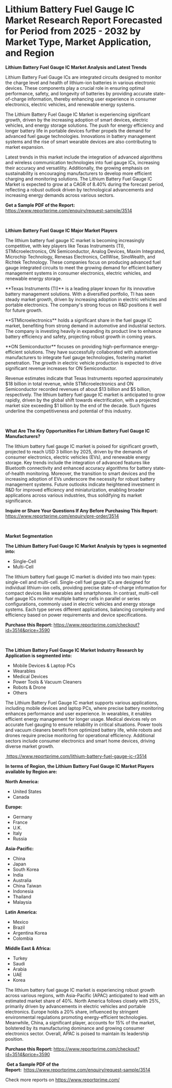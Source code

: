 <p><h1>Lithium Battery Fuel Gauge IC Market Research Report Forecasted for Period from 2025 -  2032 by Market Type, Market Application, and Region</h1></p><p><strong>Lithium Battery Fuel Gauge IC Market Analysis and Latest Trends</strong></p>
<p><p>Lithium Battery Fuel Gauge ICs are integrated circuits designed to monitor the charge level and health of lithium-ion batteries in various electronic devices. These components play a crucial role in ensuring optimal performance, safety, and longevity of batteries by providing accurate state-of-charge information, thereby enhancing user experience in consumer electronics, electric vehicles, and renewable energy systems.</p><p>The Lithium Battery Fuel Gauge IC Market is experiencing significant growth, driven by the increasing adoption of smart devices, electric vehicles, and energy storage solutions. The push for energy efficiency and longer battery life in portable devices further propels the demand for advanced fuel gauge technologies. Innovations in battery management systems and the rise of smart wearable devices are also contributing to market expansion.</p><p>Latest trends in this market include the integration of advanced algorithms and wireless communication technologies into fuel gauge ICs, increasing their accuracy and versatility. Additionally, the growing emphasis on sustainability is encouraging manufacturers to develop more efficient charging and monitoring solutions. The Lithium Battery Fuel Gauge IC Market is expected to grow at a CAGR of 8.40% during the forecast period, reflecting a robust outlook driven by technological advancements and increasing energy demands across various sectors.</p></p>
<p><strong>Get a Sample PDF of the Report:&nbsp;</strong> <a href="https://www.reportprime.com/enquiry/request-sample/3514?utm_campaign=3356&utm_medium=2&utm_source=Github&utm_content=ia&utm_term=18032025&utm_id=lithium-battery-fuel-gauge-ic">https://www.reportprime.com/enquiry/request-sample/3514</a></p>
<p>&nbsp;</p>
<p><strong>Lithium Battery Fuel Gauge IC Major Market Players</strong></p>
<p><p>The lithium battery fuel gauge IC market is becoming increasingly competitive, with key players like Texas Instruments (TI), STMicroelectronics, ON Semiconductor, Analog Devices, Maxim Integrated, Microchip Technology, Renesas Electronics, CellWise, SinoWealth, and Richtek Technology. These companies focus on producing advanced fuel gauge integrated circuits to meet the growing demand for efficient battery management systems in consumer electronics, electric vehicles, and renewable energy storage.</p><p>**Texas Instruments (TI)** is a leading player known for its innovative battery management solutions. With a diversified portfolio, TI has seen steady market growth, driven by increasing adoption in electric vehicles and portable electronics. The company's strong focus on R&D positions it well for future growth.</p><p>**STMicroelectronics** holds a significant share in the fuel gauge IC market, benefiting from strong demand in automotive and industrial sectors. The company is investing heavily in expanding its product line to enhance battery efficiency and safety, projecting robust growth in coming years.</p><p>**ON Semiconductor** focuses on providing high-performance energy-efficient solutions. They have successfully collaborated with automotive manufacturers to integrate fuel gauge technologies, fostering market penetration. The growth in electric vehicle production is expected to drive significant revenue increases for ON Semiconductor.</p><p>Revenue estimates indicate that Texas Instruments reported approximately $18 billion in total revenue, while STMicroelectronics and ON Semiconductor recorded revenues of about $13 billion and $5 billion, respectively. The lithium battery fuel gauge IC market is anticipated to grow rapidly, driven by the global shift towards electrification, with a projected market size exceeding $1 billion by the end of the decade. Such figures underline the competitiveness and potential of this industry.</p></p>
<p>&nbsp;</p>
<p><strong>What Are The Key Opportunities For Lithium Battery Fuel Gauge IC Manufacturers?</strong></p>
<p><p>The lithium battery fuel gauge IC market is poised for significant growth, projected to reach USD 3 billion by 2025, driven by the demands of consumer electronics, electric vehicles (EVs), and renewable energy storage. Key trends include the integration of advanced features like Bluetooth connectivity and enhanced accuracy algorithms for battery state-of-health monitoring. Moreover, the transition to smart devices and the increasing adoption of EVs underscore the necessity for robust battery management systems. Future outlooks indicate heightened investment in R&D for improved efficiency and miniaturization, enabling broader applications across various industries, thus solidifying its market significance.</p></p>
<p><strong>Inquire or Share Your Questions If Any Before Purchasing This Report:</strong> <a href="https://www.reportprime.com/enquiry/pre-order/3514?utm_campaign=3356&utm_medium=2&utm_source=Github&utm_content=ia&utm_term=18032025&utm_id=lithium-battery-fuel-gauge-ic">https://www.reportprime.com/enquiry/pre-order/3514</a></p>
<p>&nbsp;</p>
<p><strong>Market Segmentation</strong></p>
<p><strong>The Lithium Battery Fuel Gauge IC Market Analysis by types is segmented into:</strong></p>
<p><ul><li>Single-Cell</li><li>Multi-Cell</li></ul></p>
<p><p>The lithium battery fuel gauge IC market is divided into two main types: single-cell and multi-cell. Single-cell fuel gauge ICs are designed for individual lithium-ion cells, providing precise state-of-charge information for compact devices like wearables and smartphones. In contrast, multi-cell fuel gauge ICs monitor multiple battery cells in parallel or series configurations, commonly used in electric vehicles and energy storage systems. Each type serves different applications, balancing complexity and efficiency based on power requirements and device specifications.</p></p>
<p><strong>Purchase this Report:&nbsp;</strong><a href="https://www.reportprime.com/checkout?id=3514&price=3590&utm_campaign=3356&utm_medium=2&utm_source=Github&utm_content=ia&utm_term=18032025&utm_id=lithium-battery-fuel-gauge-ic">https://www.reportprime.com/checkout?id=3514&price=3590</a></p>
<p>&nbsp;</p>
<p><strong>The Lithium Battery Fuel Gauge IC Market Industry Research by Application is segmented into:</strong></p>
<p><ul><li>Mobile Devices & Laptop PCs</li><li>Wearables</li><li>Medical Devices</li><li>Power Tools & Vacuum Cleaners</li><li>Robots & Drone</li><li>Others</li></ul></p>
<p><p>The Lithium Battery Fuel Gauge IC market supports various applications, including mobile devices and laptop PCs, where precise battery monitoring enhances performance and user experience. In wearables, it enables efficient energy management for longer usage. Medical devices rely on accurate fuel gauging to ensure reliability in critical situations. Power tools and vacuum cleaners benefit from optimized battery life, while robots and drones require precise monitoring for operational efficiency. Additional sectors include consumer electronics and smart home devices, driving diverse market growth.</p></p>
<p><a href="https://www.reportprime.com/lithium-battery-fuel-gauge-ic-r3514?utm_campaign=3356&utm_medium=2&utm_source=Github&utm_content=ia&utm_term=18032025&utm_id=lithium-battery-fuel-gauge-ic">&nbsp;https://www.reportprime.com/lithium-battery-fuel-gauge-ic-r3514</a></p>
<p><strong>In terms of Region, the Lithium Battery Fuel Gauge IC Market Players available by Region are:</strong></p>
<p>
    <p> <strong> North America: </strong>
        <ul>
            <li>United States</li>
            <li>Canada</li>
        </ul>
        </p> 
    <p> <strong> Europe: </strong>
        <ul>
            <li>Germany</li>
            <li>France</li>
            <li>U.K.</li>
            <li>Italy</li>
            <li>Russia</li>
        </ul>
        </p> 
    <p> <strong> Asia-Pacific: </strong>
        <ul>
            <li>China</li>
            <li>Japan</li>
            <li>South Korea</li>
            <li>India</li>
            <li>Australia</li>
            <li>China Taiwan</li>
            <li>Indonesia</li>
            <li>Thailand</li>
            <li>Malaysia</li>
        </ul>
        </p> 
    <p> <strong> Latin America: </strong>
        <ul>
            <li>Mexico</li>
            <li>Brazil</li>
            <li>Argentina Korea</li>
            <li>Colombia</li>
        </ul>
        </p> 
    <p> <strong> Middle East & Africa: </strong>
        <ul>
            <li>Turkey</li>
            <li>Saudi</li>
            <li>Arabia</li>
            <li>UAE</li>
            <li>Korea</li>
        </ul>
    </p>
    </p>
<p><p>The lithium battery fuel gauge IC market is experiencing robust growth across various regions, with Asia-Pacific (APAC) anticipated to lead with an estimated market share of 40%. North America follows closely with 25%, primarily driven by advancements in electric vehicles and portable electronics. Europe holds a 20% share, influenced by stringent environmental regulations promoting energy-efficient technologies. Meanwhile, China, a significant player, accounts for 15% of the market, bolstered by its manufacturing dominance and growing consumer electronics sector. Overall, APAC is poised to maintain its leadership position.</p></p>
<p><strong>Purchase this Report: </strong><a href="https://www.reportprime.com/checkout?id=3514&price=3590&utm_campaign=3356&utm_medium=2&utm_source=Github&utm_content=ia&utm_term=18032025&utm_id=lithium-battery-fuel-gauge-ic">https://www.reportprime.com/checkout?id=3514&price=3590</a></p>
<p>&nbsp;<strong>Get a Sample PDF of the Report:&nbsp;&nbsp;</strong><a href="https://www.reportprime.com/enquiry/request-sample/3514?utm_campaign=3356&utm_medium=2&utm_source=Github&utm_content=ia&utm_term=18032025&utm_id=lithium-battery-fuel-gauge-ic">https://www.reportprime.com/enquiry/request-sample/3514</a></p>
<p><strong></strong></p>
<p>Check more reports on <a href="https://www.reportprime.com/?utm_campaign=3356&utm_medium=2&utm_source=Github&utm_content=ia&utm_term=18032025&utm_id=lithium-battery-fuel-gauge-ic">https://www.reportprime.com/</a></p>